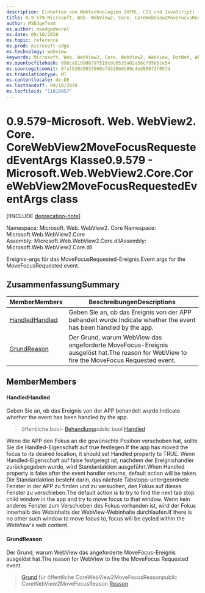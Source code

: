 ```yaml
---
description: Einbetten von Webtechnologien (HTML, CSS und JavaScript) in ihre systemeigenen Anwendungen mit dem Microsoft Edge WebView2-Steuerelement
title: 0.9.579-Microsoft. Web. WebView2. Core. CoreWebView2MoveFocusRequestedEventArgs
author: MSEdgeTeam
ms.author: msedgedevrel
ms.date: 09/10/2020
ms.topic: reference
ms.prod: microsoft-edge
ms.technology: webview
keywords: Microsoft. Web. WebView2, Core, WebView2, WebView, DotNet, WPF, WinForms, APP, Edge, CoreWebView2, CoreWebView2Controller, Browser Control, Edge HTML, Microsoft. Web. WebView2. Core. CoreWebView2MoveFocusRequestedEventArgs
ms.openlocfilehash: 098ca5199d6797510cdc0535a02a58c795b5ce54
ms.sourcegitcommit: 0faf538d5033508af4320b9b89c4ed99872f0574
ms.translationtype: MT
ms.contentlocale: de-DE
ms.lasthandoff: 09/10/2020
ms.locfileid: "11010957"
---
```

# <span data-ttu-id="af016-104">0.9.579-Microsoft. Web. WebView2. Core. CoreWebView2MoveFocusRequestedEventArgs Klasse</span><span class="sxs-lookup"><span data-stu-id="af016-104">0.9.579 - Microsoft.Web.WebView2.Core.CoreWebView2MoveFocusRequestedEventArgs class</span></span> 

[!INCLUDE [deprecation-note](../../includes/deprecation-note.md)]

<span data-ttu-id="af016-105">Namespace: Microsoft. Web. WebView2. Core </span><span class="sxs-lookup"><span data-stu-id="af016-105">Namespace: Microsoft.Web.WebView2.Core</span></span>\
<span data-ttu-id="af016-106">Assembly: Microsoft.Web.WebView2.Core.dll</span><span class="sxs-lookup"><span data-stu-id="af016-106">Assembly: Microsoft.Web.WebView2.Core.dll</span></span>

<span data-ttu-id="af016-107">Ereignis-args für das MoveFocusRequested-Ereignis.</span><span class="sxs-lookup"><span data-stu-id="af016-107">Event args for the MoveFocusRequested event.</span></span>

## <span data-ttu-id="af016-108">Zusammenfassung</span><span class="sxs-lookup"><span data-stu-id="af016-108">Summary</span></span>

 <span data-ttu-id="af016-109">Member</span><span class="sxs-lookup"><span data-stu-id="af016-109">Members</span></span>                        | <span data-ttu-id="af016-110">Beschreibungen</span><span class="sxs-lookup"><span data-stu-id="af016-110">Descriptions</span></span>
--------------------------------|---------------------------------------------
[<span data-ttu-id="af016-111">Handled</span><span class="sxs-lookup"><span data-stu-id="af016-111">Handled</span></span>](#handled) | <span data-ttu-id="af016-112">Geben Sie an, ob das Ereignis von der APP behandelt wurde.</span><span class="sxs-lookup"><span data-stu-id="af016-112">Indicate whether the event has been handled by the app.</span></span>
[<span data-ttu-id="af016-113">Grund</span><span class="sxs-lookup"><span data-stu-id="af016-113">Reason</span></span>](#reason) | <span data-ttu-id="af016-114">Der Grund, warum WebView das angeforderte MoveFocus-Ereignis ausgelöst hat.</span><span class="sxs-lookup"><span data-stu-id="af016-114">The reason for WebView to fire the MoveFocus Requested event.</span></span>

## <span data-ttu-id="af016-115">Member</span><span class="sxs-lookup"><span data-stu-id="af016-115">Members</span></span>

#### <span data-ttu-id="af016-116">Handled</span><span class="sxs-lookup"><span data-stu-id="af016-116">Handled</span></span> 

<span data-ttu-id="af016-117">Geben Sie an, ob das Ereignis von der APP behandelt wurde.</span><span class="sxs-lookup"><span data-stu-id="af016-117">Indicate whether the event has been handled by the app.</span></span>

> <span data-ttu-id="af016-118">öffentliche bool- [Behandlung](#handled)</span><span class="sxs-lookup"><span data-stu-id="af016-118">public bool [Handled](#handled)</span></span>

<span data-ttu-id="af016-119">Wenn die APP den Fokus an die gewünschte Position verschoben hat, sollte Sie die Handled-Eigenschaft auf true festlegen.</span><span class="sxs-lookup"><span data-stu-id="af016-119">If the app has moved the focus to its desired location, it should set Handled property to TRUE.</span></span> <span data-ttu-id="af016-120">Wenn Handled-Eigenschaft auf false festgelegt ist, nachdem der Ereignishandler zurückgegeben wurde, wird Standardaktion ausgeführt.</span><span class="sxs-lookup"><span data-stu-id="af016-120">When Handled property is false after the event handler returns, default action will be taken.</span></span> <span data-ttu-id="af016-121">Die Standardaktion besteht darin, das nächste Tabstopp-untergeordnete Fenster in der APP zu finden und zu versuchen, den Fokus auf dieses Fenster zu verschieben.</span><span class="sxs-lookup"><span data-stu-id="af016-121">The default action is to try to find the next tab stop child window in the app and try to move focus to that window.</span></span> <span data-ttu-id="af016-122">Wenn kein anderes Fenster zum Verschieben des Fokus vorhanden ist, wird der Fokus innerhalb des Webinhalts der WebView-Webinhalte durchlaufen.</span><span class="sxs-lookup"><span data-stu-id="af016-122">If there is no other such window to move focus to, focus will be cycled within the WebView's web content.</span></span>

#### <span data-ttu-id="af016-123">Grund</span><span class="sxs-lookup"><span data-stu-id="af016-123">Reason</span></span> 

<span data-ttu-id="af016-124">Der Grund, warum WebView das angeforderte MoveFocus-Ereignis ausgelöst hat.</span><span class="sxs-lookup"><span data-stu-id="af016-124">The reason for WebView to fire the MoveFocus Requested event.</span></span>

> <span data-ttu-id="af016-125">[Grund](#reason) für öffentliche CoreWebView2MoveFocusReason</span><span class="sxs-lookup"><span data-stu-id="af016-125">public CoreWebView2MoveFocusReason [Reason](#reason)</span></span>

